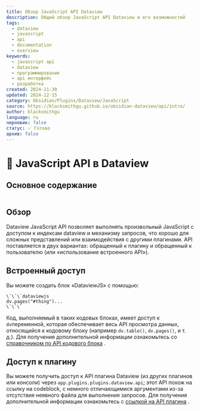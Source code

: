 ```yaml
---
title: Обзор JavaScript API Dataview
description: Общий обзор JavaScript API Dataview и его возможностей
tags:
  - dataview
  - javascript
  - api
  - documentation
  - overview
keywords:
  - javascript api
  - dataview
  - программирование
  - api интерфейс
  - разработка
created: 2024-11-30
updated: 2024-12-15
category: Obsidian/Plugins/Dataview/JavaScript
source: https://blacksmithgu.github.io/obsidian-dataview/api/intro/
author: blacksmithgu
language: ru
черновик: false
статус: ✅ Готово
архив: false
---
```


# 🔌 JavaScript API в Dataview

## Основное содержание

```table-of-contents
```

## Обзор

Dataview JavaScript API позволяет выполнять произвольный JavaScript с доступом к индексам dataview и механизму запросов, что хорошо для сложных представлений или взаимодействия с другими плагинами. API поставляется в двух вариантах: обращенный к плагину и обращенный к пользователю (или «использование встроенного API»).

## Встроенный доступ

Вы можете создать блок «DataviewJS» с помощью:

```
\`\`\`dataviewjs
dv.pages("#thing")...
\`\`\`
```

Код, выполняемый в таких кодовых блоках, имеет доступ к `dv`переменной, которая обеспечивает весь API просмотра данных, относящийся к кодовому блоку (например `dv.table()`, `dv.pages()`, и т. д.). Для получения дополнительной информации ознакомьтесь со [справочником по API кодового блока](https://blacksmithgu.github.io/obsidian-dataview/api/code-reference/) .

## Доступ к плагину

Вы можете получить доступ к API плагина Dataview (из других плагинов или консоли) через `app.plugins.plugins.dataview.api`; этот API похож на ссылку на codeblock, с немного отличающимися аргументами из-за отсутствия неявного файла для выполнения запросов. Для получения дополнительной информации ознакомьтесь с [ссылкой на API плагина](https://blacksmithgu.github.io/obsidian-dataview/api/code-reference/) .
